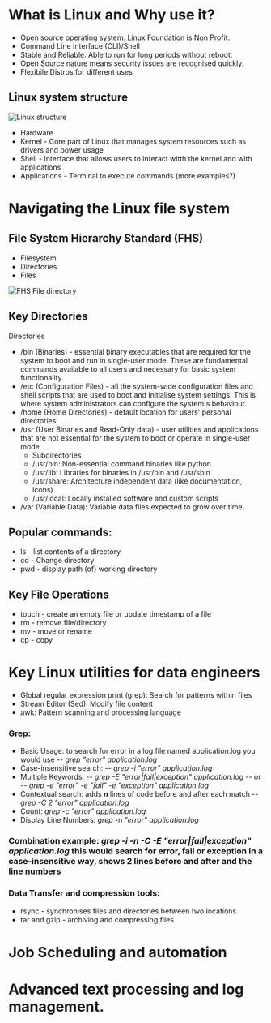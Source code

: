# What is Linux and Why use it?
* Open source operating system. Linux Foundation is Non Profit.
* Command Line Interface (CLI)/Shell
* Stable and Reliable. Able to run for long periods without reboot.
* Open Source nature means security issues are recognised quickly.
* Flexibile Distros for different uses

## Linux system structure
![Linux structure](https://github.com/user-attachments/assets/50a1aead-2425-498f-af68-4448f6a4c6d1)

* Hardware
* Kernel - Core part of Linux that manages system resources such as drivers and power usage
* Shell - Interface that allows users to interact witth the kernel and with applications
* Applications - Terminal to execute commands (more examples?)

  
# Navigating the Linux file system
## File System Hierarchy Standard (FHS)
* Filesystem
* Directories
* Files

![FHS File directory](https://github.com/user-attachments/assets/74f5a994-ef13-4e4a-8562-0341972bace7)


## Key Directories
 Directories 
* /bin (Binaries) - essential binary executables that are required for the system to boot and run in single-user mode. These are fundamental commands available to all users and necessary for basic system functionality.
* /etc (Configuration Files) -  all the system-wide configuration files and shell scripts that are used to boot and initialise system settings. This is where system administrators can configure the system's behaviour.
* /home (Home Directories) - default location for users' personal directories
* /usr (User Binaries and Read-Only data) - user utilities and applications that are not essential for the system to boot or operate in single-user mode<br/>
  - Subdirectories<br/>
  - /usr/bin: Non-essential command binaries like python
  - /usr/lib: Libraries for binaries in /usr/bin and /usr/sbin
  - /usr/share: Architecture independent data (like documentation, icons)
  - /usr/local: Locally installed software and custom scripts
* /var (Variable Data): Variable data files expected to grow over time.

## Popular commands:
* ls - list contents of a directory
* cd - Change directory
* pwd - display path (of) working directory

## Key File Operations
* touch - create an empty file or update timestamp of a file
* rm - remove file/directory
* mv - move or rename
* cp - copy

# Key Linux utilities for data engineers
* Global regular expression print (grep): Search for patterns within files
* Stream Editor (Sed): Modify file content
* awk: Pattern scanning and processing language

### Grep:
 - Basic Usage: to search for error in a log file named application.log you would use -- _grep "error" application.log_
 - Case-insensitive search: -- _grep -i "error" application.log_
 - Multiple Keywords: -- _grep -E "error|fail|exception" application.log_ -- or -- _grep -e "error" -e "fail" -e "exception" application.log_
 - Contextual search:  adds _**n**_ lines of code before and after each match -- _grep -C 2 "error" application.log_
 - Count: _grep -c "error" application.log_
 - Display Line Numbers: _grep -n "error" application.log_

### Combination example: _grep -i -n -C -E "error|fail|exception" application.log_ this would search for error, fail or exception in a case-insensitive way, shows 2 lines before and after and the line numbers

### Data Transfer and compression tools:
* rsync - synchronises files and directories between two locations
* tar and gzip - archiving and compressing files

# Job Scheduling and automation
# Advanced text processing and log management.
